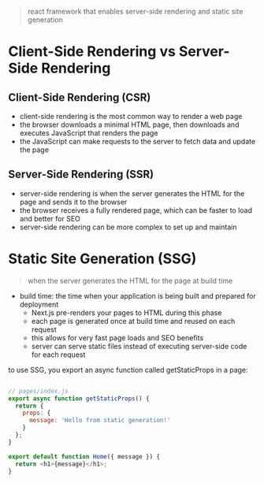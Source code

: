 
> react framework that enables server-side rendering and static site generation

# Client-Side Rendering vs Server-Side Rendering

## Client-Side Rendering (CSR)

- client-side rendering is the most common way to render a web page
- the browser downloads a minimal HTML page, then downloads and executes JavaScript that renders the page
- the JavaScript can make requests to the server to fetch data and update the page

## Server-Side Rendering (SSR)

- server-side rendering is when the server generates the HTML for the page and sends it to the browser
- the browser receives a fully rendered page, which can be faster to load and better for SEO
- server-side rendering can be more complex to set up and maintain

# Static Site Generation (SSG)

> when the server generates the HTML for the page at build time

- build time: the time when your application is being built and prepared for deployment
  - Next.js pre-renders your pages to HTML during this phase
  - each page is generated once at build time and reused on each request
  - this allows for very fast page loads and SEO benefits
  - server can serve static files instead of executing server-side code for each request

to use SSG, you export an async function called getStaticProps in a page:

```javascript

// pages/index.js
export async function getStaticProps() {
  return {
    props: {
      message: 'Hello from static generation!'
    }
  };
}

export default function Home({ message }) {
  return <h1>{message}</h1>;
}

```
